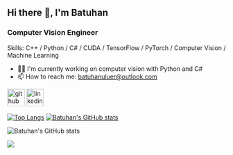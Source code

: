 ## Hi there 👋, I'm Batuhan

### Computer Vision Engineer

Skills: C++ / Python / C# / CUDA / TensorFlow / PyTorch / Computer Vision / Machine Learning
 
- 🧑‍💼 I'm currently working on computer vision with Python and C#
- 📫 How to reach me: batuhanuluer@outlook.com 

[<img src='https://cdn.jsdelivr.net/npm/simple-icons@3.0.1/icons/github.svg' alt='github' height='40'>](https://github.com/Batuhanuluer)  [<img src='https://cdn.jsdelivr.net/npm/simple-icons@3.0.1/icons/linkedin.svg' alt='linkedin' height='40'>](https://www.linkedin.com/in/batuhan-uluer-1a7758213/)    

[![Top Langs](https://github-readme-stats.vercel.app/api/top-langs/?username=batuhanuluer)](https://github.com/anuraghazra/github-readme-stats)                  [![Batuhan's GitHub stats](https://github-readme-stats.vercel.app/api?username=batuhanuluer)](https://github.com/anuraghazra/github-readme-stats)

![Batuhan's GitHub stats](https://github-readme-stats.vercel.app/api?username=batuhanuluer&hide=contribs,prs)

![](https://github-readme-stats.vercel.app/api?username=batuhanuluer&show_icons=true)
